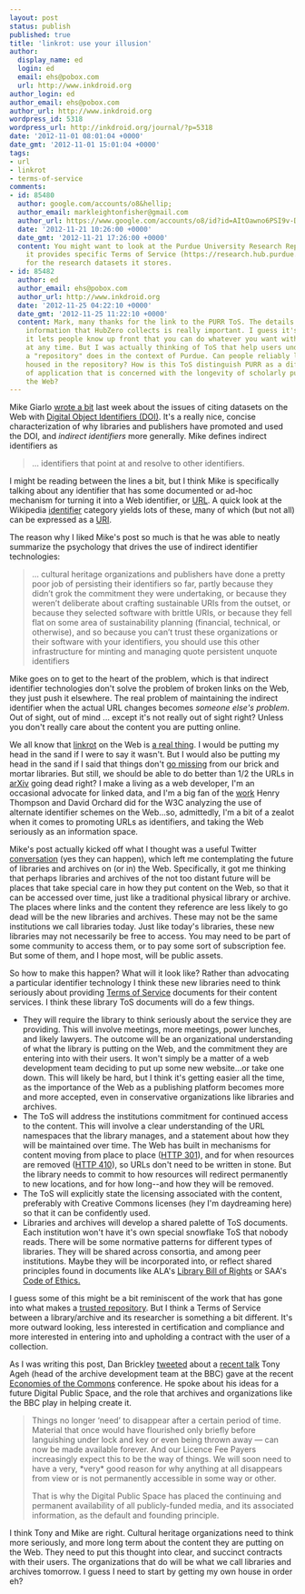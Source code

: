 ```yaml
---
layout: post
status: publish
published: true
title: 'linkrot: use your illusion'
author:
  display_name: ed
  login: ed
  email: ehs@pobox.com
  url: http://www.inkdroid.org
author_login: ed
author_email: ehs@pobox.com
author_url: http://www.inkdroid.org
wordpress_id: 5318
wordpress_url: http://inkdroid.org/journal/?p=5318
date: '2012-11-01 08:01:04 +0000'
date_gmt: '2012-11-01 15:01:04 +0000'
tags:
- url
- linkrot
- terms-of-service
comments:
- id: 85480
  author: google.com/accounts/o8&hellip;
  author_email: markleightonfisher@gmail.com
  author_url: https://www.google.com/accounts/o8/id?id=AItOawno6PSI9v-DWjDQ6hJORHSiNf9oxVDhrYU
  date: '2012-11-21 10:26:00 +0000'
  date_gmt: '2012-11-21 17:26:00 +0000'
  content: You might want to look at the Purdue University Research Repository, as
    it provides specific Terms of Service (https://research.hub.purdue.edu/legal)
    for the research datasets it stores.
- id: 85482
  author: ed
  author_email: ehs@pobox.com
  author_url: http://www.inkdroid.org
  date: '2012-11-25 04:22:10 +0000'
  date_gmt: '2012-11-25 11:22:10 +0000'
  content: Mark, many thanks for the link to the PURR ToS. The details about the personal
    information that HubZero collects is really important. I guess it's good that
    it lets people know up front that you can do whatever you want with the account
    at any time. But I was actually thinking of ToS that help users understand what
    a "repository" does in the context of Purdue. Can people reliably link to resources
    housed in the repository? How is this ToS distinguish PURR as a different sort
    of application that is concerned with the longevity of scholarly publishing on
    the Web?
---
```


<p>Mike Giarlo <a href="http://www.personal.psu.edu/mjg36/blogs/2012/10/understanding-eg-dois-for-data-sets.html">wrote a bit</a> last week about the issues of citing datasets on the Web with <a href="https://en.wikipedia.org/wiki/Digital_object_identifier">Digital Object Identifiers (DOI)</a>. It's a really nice, concise characterization of why libraries and publishers have promoted and used the DOI, and <em>indirect identifiers</em> more generally. Mike defines indirect identifiers as</p>
<blockquote><p>
... identifiers that point at and resolve to other identifiers.
</p></blockquote>
<p>I might be reading between the lines a bit, but I think Mike is specifically talking about any identifier that has some documented or ad-hoc mechanism for turning it into a Web identifier, or <a href="https://en.wikipedia.org/wiki/Uniform_Resource_Locator">URL</a>. A quick look at the Wikipedia <a href="https://en.wikipedia.org/wiki/Category:Identifiers">identifier</a> category yields lots of these, many of which (but not all) can be expressed as a <a href="https://en.wikipedia.org/wiki/Uniform_Resource_Identifier">URI</a>.</p>
<p>The reason why I liked Mike's post so much is that he was able to neatly summarize the psychology that drives the use of indirect identifier technologies:</p>
<blockquote><p>
... cultural heritage organizations and publishers have done a pretty poor job of persisting their identifiers so far, partly because they didn’t grok the commitment they were undertaking, or because they weren’t deliberate about crafting sustainable URIs from the outset, or because they selected software with brittle URIs, or because they fell flat on some area of sustainability planning (financial, technical, or otherwise), and so because you can’t trust these organizations or their software with your identifiers, you should use this other infrastructure for minting and managing quote persistent unquote identifiers
</p></blockquote>
<p>Mike goes on to get to the heart of the problem, which is that indirect identifier technologies don't solve the problem of broken links on the Web, they just push it elsewhere. The real problem of maintaining the indirect identifier when the actual URL changes becomes <em>someone else's problem</em>. Out of sight, out of mind ... except it's not really out of sight right? Unless you don't really care about the content you are putting online. </p>
<p>We all know that <a href="https://en.wikipedia.org/wiki/Link_rot">linkrot</a> on the Web is <a href="http://arxiv.org/abs/1105.3459">a real thing</a>. I would be putting my head in the sand if I were to say it wasn't. But I would also be putting my head in the sand if I said that things don't <a href="http://www.washingtonpost.com/wp-dyn/content/article/2007/10/23/AR2007102301784.html">go missing</a> from our brick and mortar libraries. But still, we should be able to do better than 1/2 the URLs in <a href="http://arxiv.org">arXiv</a> going dead right? I make a living as a web developer, I'm an occasional advocate for linked data, and I'm a big fan of the <a href="http://www.w3.org/2001/tag/doc/URNsAndRegistries-50">work</a> Henry Thompson and David Orchard did for the W3C analyzing the use of alternate identifier schemes on the Web...so, admittedly, I'm a bit of a zealot when it comes to promoting URLs as identifiers, and taking the Web seriously as an information space.</p>
<p>Mike's post actually kicked off what I thought was a useful Twitter <a href="https://twitter.com/mjgiarlo/status/262373950447837184">conversation</a> (yes they can happen), which left me contemplating the future of libraries and archives on (or in) the Web. Specifically, it got me thinking that perhaps libraries and archives of the not too distant future will be places that take special care in how they put content on the Web, so that it can be accessed over time, just like a traditional physical library or archive. The places where links and the content they reference are less likely to go dead will be the new libraries and archives. These may not be the same institutions we call libraries today. Just like today's libraries, these new libraries may not necessarily be free to access. You may need to be part of some community to access them, or to pay some sort of subscription fee. But some of them, and I hope most, will be public assets.</p>
<p>So how to make this happen? What will it look like? Rather than advocating a particular identifier technology I think these new libraries need to think seriously about providing <a href="https://en.wikipedia.org/wiki/Terms_of_service">Terms of Service</a> documents for their content services. I think these library ToS documents will do a few things.</p>
<ul>
<li>They will require the library to think seriously about the service they are providing. This will involve meetings, more meetings, power lunches, and likely lawyers. The outcome will be an organizational understanding of what the library is putting on the Web, and the commitment they are entering into with their users. It won't simply be a matter of a web development team deciding to put up some new website...or take one down. This will likely be hard, but I think it's getting easier all the time, as the importance of the Web as a publishing platform becomes more and more accepted, even in conservative organizations like libraries and archives.</li>
<li>The ToS will address the institutions commitment for continued access to the content. This will involve a clear understanding of the URL namespaces that the library manages, and a statement about how they will be maintained over time. The Web has built in mechanisms for content moving from place to place (<a href="https://en.wikipedia.org/wiki/HTTP_301">HTTP 301</a>), and for when resources are removed (<a href="https://en.wikipedia.org/wiki/HTTP_401#4xx_Client_Error">HTTP 410</a>), so URLs don't need to be written in stone. But the library needs to commit to how resources will redirect permanently to new locations, and for how long--and how they will be removed.</li>
<li>The ToS will explicitly state the licensing associated with the content, preferably with Creative Commons licenses (hey I'm daydreaming here) so that it can be confidently used.</li>
<li>Libraries and archives will develop a shared palette of ToS documents. Each institution won't have it's own special snowflake ToS that nobody reads. There will be some normative patterns for different types of libraries. They will be shared across consortia, and among peer institutions. Maybe they will be incorporated into, or reflect shared principles found in documents like ALA's <a href="https://en.wikipedia.org/wiki/Library_Bill_of_Rights">Library Bill of Rights</a> or SAA's <a href="http://www2.archivists.org/statements/saa-core-values-statement-and-code-of-ethics">Code of Ethics.</a></li>
</ul>
<p>I guess some of this might be a bit reminiscent of the work that has gone into what makes a <a href="http://www.crl.edu/Archiving%20%2526%20Preservation/Digital%20Archives/Metrics%20for%20Assessing%20and%20Certifying-0">trusted repository</a>. But I think a Terms of Service between a library/archive and its researcher is something a bit different. It's more outward looking, less interested in certification and compliance and more interested in entering into and upholding a contract with the user of a collection.</p>
<p>As I was writing this post, Dan Brickley <a href="https://twitter.com/danbri/status/263834404592427010">tweeted</a> about a <a href="http://ecommons.eu/wp-content/uploads/Tony-Ageh-%E2%80%93%C2%A0The-Economies-of-Sharing.pdf">recent talk</a> Tony Ageh (head of the archive development team at the BBC) gave at the recent <a href="http://ecommons.eu/">Economies of the Commons</a> conference. He spoke about his ideas for a future Digital Public Space, and the role that archives and organizations like the BBC play in helping create it.</p>
<blockquote><p>
Things no longer ‘need’ to disappear after a certain period of time.  Material that once would have flourished only briefly before languishing under lock and key or even being thrown away — can now be made available forever. And our Licence Fee Payers increasingly expect this to be the way of things. We  will soon need to have a very, *very* good reason for why  anything at all disappears from view or is not permanently accessible in some way or other.</p>
<p>That is why the Digital Public Space has placed the  continuing and permanent availability of all publicly-funded  media, and its associated information, as the default and founding principle.
</p></blockquote>
<p>I think Tony and Mike are right. Cultural heritage organizations need to think more seriously, and more long term about the content they are putting on the Web. They need to put this thought into clear, and succinct contracts with their users. The organizations that do will be what we call libraries and archives tomorrow. I guess I need to start by getting my own house in order eh?</p>
